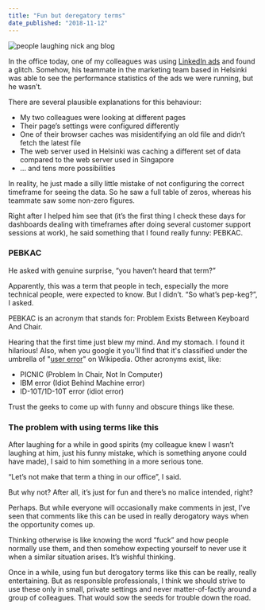```yaml
---
title: "Fun but deregatory terms"
date_published: "2018-11-12"
---
```


![people laughing nick ang blog](images/helena-lopes-633154-unsplash.jpg)

In the office today, one of my colleagues was using [LinkedIn ads](https://business.linkedin.com/marketing-solutions/ads) and found a glitch. Somehow, his teammate in the marketing team based in Helsinki was able to see the performance statistics of the ads we were running, but he wasn’t.

There are several plausible explanations for this behaviour:

- My two colleagues were looking at different pages
- Their page’s settings were configured differently
- One of their browser caches was misidentifying an old file and didn’t fetch the latest file
- The web server used in Helsinki was caching a different set of data compared to the web server used in Singapore
- … and tens more possibilities

In reality, he just made a silly little mistake of not configuring the correct timeframe for seeing the data. So he saw a full table of zeros, whereas his teammate saw some non-zero figures.

Right after I helped him see that (it’s the first thing I check these days for dashboards dealing with timeframes after doing several customer support sessions at work), he said something that I found really funny: PEBKAC.

### PEBKAC

He asked with genuine surprise, “you haven’t heard that term?”

Apparently, this was a term that people in tech, especially the more technical people, were expected to know. But I didn’t. “So what’s pep-keg?”, I asked.

PEBKAC is an acronym that stands for: Problem Exists Between Keyboard And Chair.

Hearing that the first time just blew my mind. And my stomach. I found it hilarious! Also, when you google it you'll find that it's classified under the umbrella of "[user error](https://en.wikipedia.org/wiki/User_error)" on Wikipedia. Other acronyms exist, like:

- PICNIC (Problem In Chair, Not In Computer)
- IBM error (Idiot Behind Machine error)
- ID-10T/1D-10T error (idiot error)

Trust the geeks to come up with funny and obscure things like these.

### The problem with using terms like this

After laughing for a while in good spirits (my colleague knew I wasn’t laughing at him, just his funny mistake, which is something anyone could have made), I said to him something in a more serious tone.

“Let’s not make that term a thing in our office”, I said.

But why not? After all, it’s just for fun and there’s no malice intended, right?

Perhaps. But while everyone will occasionally make comments in jest, I’ve seen that comments like this can be used in really derogatory ways when the opportunity comes up.

Thinking otherwise is like knowing the word “fuck” and how people normally use them, and then somehow expecting yourself to never use it when a similar situation arises. It’s wishful thinking.

Once in a while, using fun but derogatory terms like this can be really, really entertaining. But as responsible professionals, I think we should strive to use these only in small, private settings and never matter-of-factly around a group of colleagues. That would sow the seeds for trouble down the road.
